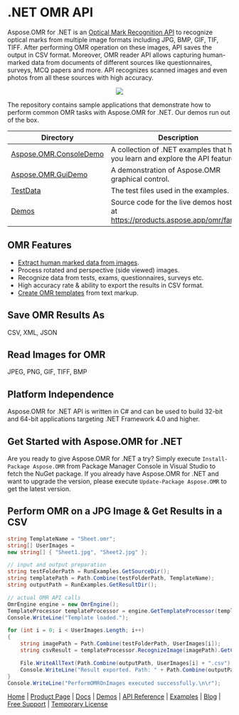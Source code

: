 # .NET OMR API

Aspose.OMR for .NET is an [Optical Mark Recognition API](https://products.aspose.com/omr/net) to recognize optical marks from multiple image formats including JPG, BMP, GIF, TIF, TIFF. After performing OMR operation on these images, API saves the output in CSV format. Moreover, OMR reader API allows capturing human-marked data from documents of different sources like questionnaires, surveys, MCQ papers and more. API recognizes scanned images and even photos from all these sources with high accuracy.

<p align="center">

  <a title="Download complete Aspose.Page for .NET source code" href="https://github.com/aspose-omr/Aspose.OMR-for-.NET/archive/master.zip">
	<img src="https://raw.github.com/AsposeExamples/java-examples-dashboard/master/images/downloadZip-Button-Large.png" />
  </a>
</p>

The repository contains sample applications that demonstrate how to perform common OMR tasks with Aspose.OMR for .NET. Our demos run out of the box.

Directory | Description
--------- | -----------
[Aspose.OMR.ConsoleDemo](Aspose.OMR.ConsoleDemo)  | A collection of .NET examples that help you learn and explore the API features
[Aspose.OMR.GuiDemo](Aspose.OMR.GuiDemo)  | A demonstration of Aspose.OMR graphical control.
[TestData](TestData)  | The test files used in the examples.
[Demos](Demos)  | Source code for the live demos hosted at https://products.aspose.app/omr/family.


## OMR Features

- [Extract human marked data from images](https://docs.aspose.com/omr/net/perform-omr-on-images/).
- Process rotated and perspective (side viewed) images.
- Recognize data from tests, exams, questionnaires, surveys etc.
- High accuracy rate & ability to export the results in CSV format.
- [Create OMR templates](https://docs.aspose.com/omr/net/create-omr-template/) from text markup.

## Save OMR Results As

CSV, XML, JSON

## Read Images for OMR

JPEG, PNG, GIF, TIFF, BMP

## Platform Independence

Aspose.OMR for .NET API is written in C# and can be used to build 32-bit and 64-bit applications targeting .NET Framework 4.0 and higher.

## Get Started with Aspose.OMR for .NET

Are you ready to give Aspose.OMR for .NET a try? Simply execute `Install-Package Aspose.OMR` from Package Manager Console in Visual Studio to fetch the NuGet package. If you already have Aspose.OMR for .NET and want to upgrade the version, please execute `Update-Package Aspose.OMR` to get the latest version.

## Perform OMR on a JPG Image & Get Results in a CSV

```csharp
string TemplateName = "Sheet.omr";
string[] UserImages = 
new string[] { "Sheet1.jpg", "Sheet2.jpg" };

// input and output preparation
string testFolderPath = RunExamples.GetSourceDir();
string templatePath = Path.Combine(testFolderPath, TemplateName);
string outputPath = RunExamples.GetResultDir();

// actual OMR API calls
OmrEngine engine = new OmrEngine();
TemplateProcessor templateProcessor = engine.GetTemplateProcessor(templatePath);
Console.WriteLine("Template loaded.");

for (int i = 0; i < UserImages.Length; i++)
{
    string imagePath = Path.Combine(testFolderPath, UserImages[i]);
    string csvResult = templateProcessor.RecognizeImage(imagePath).GetCsv();

    File.WriteAllText(Path.Combine(outputPath, UserImages[i] + ".csv"), csvResult);
    Console.WriteLine("Result exported. Path: " + Path.Combine(outputPath, UserImages[i] + ".csv"));
}
Console.WriteLine("PerformOMROnImages executed successfully.\n\r");
```

[Home](https://www.aspose.com/) | [Product Page](https://products.aspose.com/omr/net) | [Docs](https://docs.aspose.com/omr/net/) | [Demos](https://products.aspose.app/omr/family) | [API Reference](https://apireference.aspose.com/omr/net) | [Examples](https://github.com/aspose-omr/Aspose.OMR-for-.NET) | [Blog](https://blog.aspose.com/category/omr/) | [Free Support](https://forum.aspose.com/c/omr) |  [Temporary License](https://purchase.aspose.com/temporary-license)
